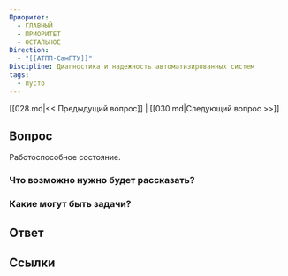 ```yaml
---
Приоритет:
  - ГЛАВНЫЙ
  - ПРИОРИТЕТ
  - ОСТАЛЬНОЕ
Direction:
  - "[[АТПП-СамГТУ]]" 
Discipline: Диагностика и надежность автоматизированных систем 
tags:
  - пусто
---
```

[[028.md|<< Предыдущий вопрос]] | [[030.md|Следующий вопрос >>]]
## Вопрос

Работоспособное состояние.

### Что возможно нужно будет рассказать?

### Какие могут быть задачи?

## Ответ

## Ссылки
